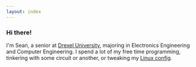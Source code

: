 ```yaml
---
layout: index
---
```

### Hi there! ###

I'm Sean, a senior at [Drexel University](http://drexel.edu), majoring in
Electronics Engineering and Computer Engineering.  I spend a lot of my free
time programming, tinkering with some circuit or another, or tweaking my [Linux
config](http://github.com/sjbarag/dotfiles).
